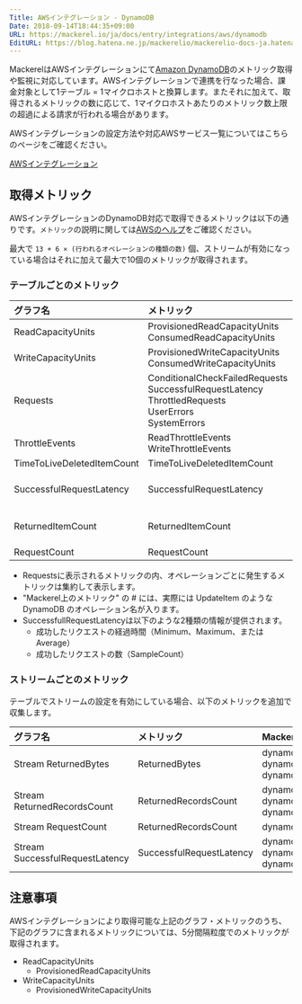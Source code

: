 ```yaml
---
Title: AWSインテグレーション - DynamoDB
Date: 2018-09-14T18:44:35+09:00
URL: https://mackerel.io/ja/docs/entry/integrations/aws/dynamodb
EditURL: https://blog.hatena.ne.jp/mackerelio/mackerelio-docs-ja.hatenablog.mackerel.io/atom/entry/10257846132630327670
---
```


MackerelはAWSインテグレーションにて<a href="https://aws.amazon.com/jp/dynamodb/" target="_blank">Amazon DynamoDB</a>のメトリック取得や監視に対応しています。AWSインテグレーションで連携を行なった場合、課金対象として1テーブル = 1マイクロホストと換算します。またそれに加えて、取得されるメトリックの数に応じて、1マイクロホストあたりのメトリック数上限の超過による請求が行われる場合があります。

AWSインテグレーションの設定方法や対応AWSサービス一覧についてはこちらのページをご確認ください。

[AWSインテグレーション](https://mackerel.io/ja/docs/entry/integrations/aws)

## 取得メトリック

AWSインテグレーションのDynamoDB対応で取得できるメトリックは以下の通りです。`メトリック`の説明に関しては<a href="https://docs.aws.amazon.com/ja_jp/amazondynamodb/latest/developerguide/metrics-dimensions.html" target="_blank">AWSのヘルプ</a>をご確認ください。

最大で `13 + 6 × (行われるオペレーションの種類の数)` 個、ストリームが有効になっている場合はそれに加えて最大で10個のメトリックが取得されます。

### テーブルごとのメトリック

|グラフ名|メトリック|Mackerel上のメトリック名|単位|Statistics|
|:--|:--|:--|:--|:--|
|ReadCapacityUnits|ProvisionedReadCapacityUnits<br>ConsumedReadCapacityUnits|dynamodb.read_capacity_units.provisioned<br>dynamodb.read_capacity_units.consumed|float|Average<br>Sum|
|WriteCapacityUnits|ProvisionedWriteCapacityUnits<br>ConsumedWriteCapacityUnits|dynamodb.write_capacity_units.provisioned<br>dynamodb.write_capacity_units.consumed|float|Average<br>Sum|
|Requests|ConditionalCheckFailedRequests<br>SuccessfulRequestLatency<br>ThrottledRequests<br>UserErrors<br>SystemErrors|dynamodb.requests.conditional_check_failed_requests<br>dynamodb.requests.success_requests<br>dynamodb.requests.throttled_requests<br>dynamodb.requests.user_errors<br>dynamodb.requests.system_errors|integer|Sum<br>SampleCount<br>Sum<br>Sum<br>SampleCount|
|ThrottleEvents|ReadThrottleEvents<br>WriteThrottleEvents|dynamodb.throttle_events.read_throttle_events<br>dynamodb.throttle_events.write_throttle_events|integer|Sum<br>Sum|
|TimeToLiveDeletedItemCount|TimeToLiveDeletedItemCount|dynamodb.time_to_live_deleted_item_count.count|integer|Sum|
|SuccessfulRequestLatency|SuccessfulRequestLatency|dynamodb.successful_request_latency.#.minimum<br>dynamodb.successful_request_latency.#.average<br>dynamodb.successful_request_latency.#.maximum|float|Minimum<br>Average<br>Maximum|
|ReturnedItemCount|ReturnedItemCount|dynamodb.returned_item_count.#.minimum<br>dynamodb.returned_item_count.#.average<br>dynamodb.returned_item_count.#.maximum|float|Minimum<br>Average<br>Maximum|
|RequestCount|RequestCount|dynamodb.request_count.requests|integer|SampleCount|

- Requestsに表示されるメトリックの内、オペレーションごとに発生するメトリックは集約して表示します。
- "Mackerel上のメトリック" の # には、実際には UpdateItem のような DynamoDB のオペレーション名が入ります。
- SuccessfullRequestLatencyは以下のような2種類の情報が提供されます。
    - 成功したリクエストの経過時間（Minimum、Maximum、またはAverage）
    - 成功したリクエストの数（SampleCount）

### ストリームごとのメトリック
テーブルでストリームの設定を有効にしている場合、以下のメトリックを追加で収集します。

|グラフ名|メトリック|Mackerel上のメトリック名|単位|Statistics|
|:--|:--|:--|:--|:--|
|Stream ReturnedBytes|ReturnedBytes|dynamodb.returned_bytes.GetRecords.minimum<br>dynamodb.returned_bytes.GetRecords.average<br>dynamodb.returned_bytes.GetRecords.maximum|bytes|Minimum<br>Average<br>Maximum|
|Stream ReturnedRecordsCount|ReturnedRecordsCount|dynamodb.returned_records_count.GetRecords.minimum<br>dynamodb.returned_records_count.GetRecords.average<br>dynamodb.returned_records_count.GetRecords.maximum|float|Minimum<br>Average<br>Maximum|
|Stream RequestCount|ReturnedRecordsCount|dynamodb.request_count_streams.GetRecords.requests|integer|SampleCount|
|Stream SuccessfulRequestLatency|SuccessfulRequestLatency|dynamodb.successful_request_latency_streams.GetRecords.minimum<br>dynamodb.successful_request_latency_streams.GetRecords.average<br>dynamodb.successful_request_latency_streams.GetRecords.maximum|float|Minimum<br>Average<br>Maximum|

<h2 id="notes">注意事項</h2>
AWSインテグレーションにより取得可能な上記のグラフ・メトリックのうち、下記のグラフに含まれるメトリックについては、5分間隔粒度でのメトリックが取得されます。

- ReadCapacityUnits
    - ProvisionedReadCapacityUnits
- WriteCapacityUnits
    - ProvisionedWriteCapacityUnits
